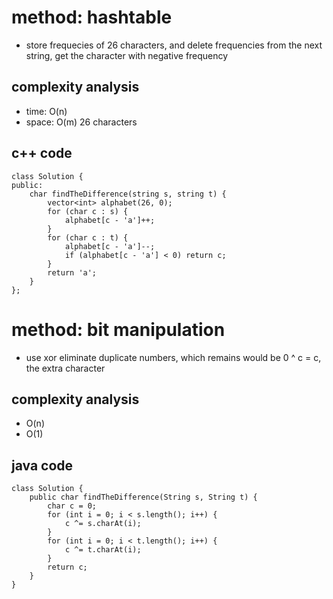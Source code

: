 # method: hashtable
- store frequecies of 26 characters, and delete frequencies from the next string, get the character with negative frequency

## complexity analysis
- time: O(n)
- space: O(m) 26 characters

## c++ code
```
class Solution {
public:
    char findTheDifference(string s, string t) {
        vector<int> alphabet(26, 0);
        for (char c : s) {
            alphabet[c - 'a']++;
        }
        for (char c : t) {
            alphabet[c - 'a']--;
            if (alphabet[c - 'a'] < 0) return c;
        }
        return 'a';
    }
};
```

# method: bit manipulation
- use xor eliminate duplicate numbers, which remains would be 0 ^ c = c, the extra character

## complexity analysis
- O(n)
- O(1)

## java code
```
class Solution {
    public char findTheDifference(String s, String t) {
        char c = 0;
        for (int i = 0; i < s.length(); i++) {
            c ^= s.charAt(i);
        }
        for (int i = 0; i < t.length(); i++) {
            c ^= t.charAt(i);
        }
        return c;
    }
}
```
